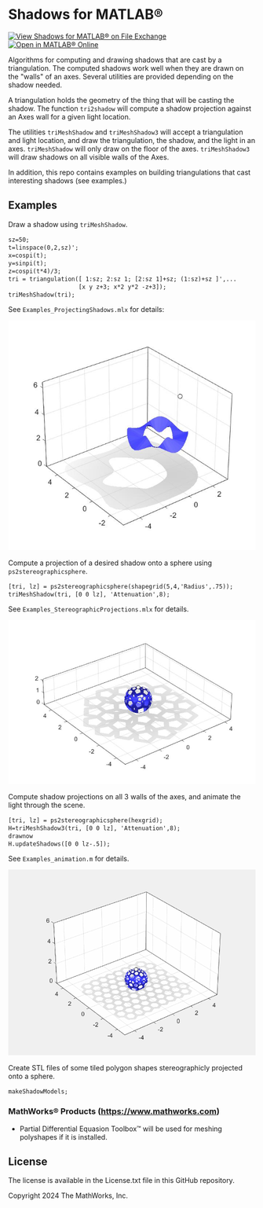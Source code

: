 # Shadows for MATLAB&reg;

[![View Shadows for MATLAB&reg; on File Exchange](https://www.mathworks.com/matlabcentral/images/matlab-file-exchange.svg)](https://www.mathworks.com/matlabcentral/fileexchange/####-shadows-for-matlab)
[![Open in MATLAB&reg; Online](https://www.mathworks.com/images/responsive/global/open-in-matlab-online.svg)](https://matlab.mathworks.com/open/github/v1?repo=MATLAB-Graphics-and-App-Building/shadows-for-matlab)

Algorithms for computing and drawing shadows that are cast by a
triangulation.  The computed shadows work well when they are drawn on
the "walls" of an axes.  Several utilities are provided depending on
the shadow needed.

A triangulation holds the geometry of the thing that will be casting
the shadow.  The function `tri2shadow` will compute a shadow
projection against an Axes wall for a given light location.

The utilities `triMeshShadow` and `triMeshShadow3` will accept a
triangulation and light location, and draw the triangulation, the
shadow, and the light in an axes.   `triMeshShadow` will only draw on
the floor of the axes.  `triMeshShadow3` will draw shadows on all
visible walls of the Axes.

In addition, this repo contains examples on building triangulations
that cast interesting shadows (see examples.) 

## Examples

Draw a shadow using `triMeshShadow`.

    sz=50;
	t=linspace(0,2,sz)';
	x=cospi(t);
	y=sinpi(t);
	z=cospi(t*4)/3;
	tri = triangulation([ 1:sz; 2:sz 1; [2:sz 1]+sz; (1:sz)+sz ]',...
	                    [x y z+3; x*2 y*2 -z+3]);
	triMeshShadow(tri);

See  `Examples_ProjectingShadows.mlx` for details:

![ExampleShadow](exampleshadow.jpg)

Compute a projection of a desired shadow onto a sphere using `ps2stereographicsphere`.

	[tri, lz] = ps2stereographicsphere(shapegrid(5,4,'Radius',.75));
    triMeshShadow(tri, [0 0 lz], 'Attenuation',8);

See `Examples_StereographicProjections.mlx` for details.

![ExampleSGP](examplesgshadow.jpg)

Compute shadow projections on all 3 walls of the axes, and animate the light through
the scene.

	[tri, lz] = ps2stereographicsphere(hexgrid);
    H=triMeshShadow3(tri, [0 0 lz], 'Attenuation',8);
	drawnow
	H.updateShadows([0 0 lz-.5]);

See `Examples_animation.m` for details.

![ExampleAnimation](exampleanimation.gif)

Create STL files of some tiled polygon shapes stereographicly projected onto a sphere.

    makeShadowModels;
	
### MathWorks&reg; Products (https://www.mathworks.com)

- Partial Differential Equasion Toolbox&trade; will be used for
  meshing polyshapes if it is installed.

## License

The license is available in the License.txt file in this GitHub repository.

Copyright 2024 The MathWorks, Inc.

